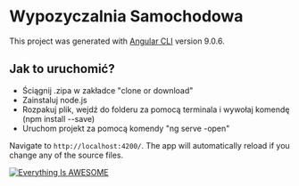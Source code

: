# Wypozyczalnia Samochodowa

This project was generated with [Angular CLI](https://github.com/angular/angular-cli) version 9.0.6.

## Jak to uruchomić?

- Ściągnij .zipa w zakładce "clone or download"
- Zainstaluj node.js
- Rozpakuj plik, wejdź do folderu za pomocą terminala i wywołaj komendę (npm install --save)
- Uruchom projekt za pomocą komendy "ng serve -open"

Navigate to `http://localhost:4200/`. The app will automatically reload if you change any of the source files.

[![Everything Is AWESOME](http://i.imgur.com/Ot5DWAW.png)](https://youtu.be/StTqXEQ2l-Y?t=35s "Everything Is AWESOME")


